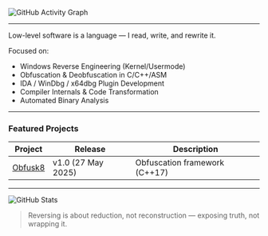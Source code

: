 ![GitHub Activity Graph](https://github-readme-activity-graph.vercel.app/graph?username=x86byte&theme=tokyo-night)

---

Low-level software is a language — I read, write, and rewrite it.

Focused on:

- Windows Reverse Engineering (Kernel/Usermode)
- Obfuscation & Deobfuscation in C/C++/ASM
- IDA / WinDbg / x64dbg Plugin Development
- Compiler Internals & Code Transformation
- Automated Binary Analysis

---

### Featured Projects

| Project | Release | Description |
|---------|---------|-------------|
| [Obfusk8](https://github.com/x86byte/Obfusk8) | v1.0 (27 May 2025) | Obfuscation framework (C++17) |


---

![GitHub Stats](https://github-readme-stats.vercel.app/api?username=x86byte&show_icons=true&theme=tokyonight&count_private=true)

> Reversing is about reduction, not reconstruction — exposing truth, not wrapping it.
